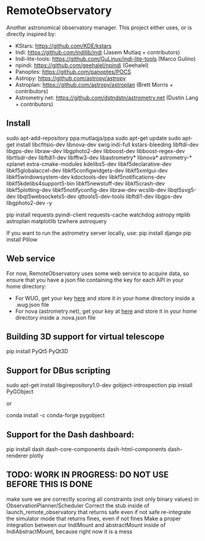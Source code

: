# RemoteObservatory
Another astronomical observatory manager.
This project either uses, or is directly inspired by:

* KStars: https://github.com/KDE/kstars
* Indi: https://github.com/indilib/indi (Jasem Mutlaq + contributors)
* Indi-lite-tools: https://github.com/GuLinux/indi-lite-tools (Marco Gulino)
* npindi: https://github.com/geehalel/npindi (Geehalel)
* Panoptes: https://github.com/panoptes/POCS
* Astropy: https://github.com/astropy/astropy
* Astroplan: https://github.com/astropy/astroplan (Brett Morris + contributors)
* Astrometry.net: https://github.com/dstndstn/astrometry.net (Dustin Lang + contributors)

## Install
sudo apt-add-repository ppa:mutlaqja/ppa
sudo apt-get update
sudo apt-get install libcfitsio-dev libnova-dev swig indi-full kstars-bleeding libftdi-dev libgps-dev libraw-dev libgphoto2-dev libboost-dev libboost-regex-dev librtlsdr-dev libftdi1-dev libfftw3-dev libastrometry* libnova* astrometry-* xplanet extra-cmake-modules kdelibs5-dev libkf5declarative-dev libkf5globalaccel-dev libkf5configwidgets-dev libkf5xmlgui-dev libkf5windowsystem-dev kdoctools-dev libkf5notifications-dev libkf5kdelibs4support5-bin libkf5newstuff-dev libkf5crash-dev libkf5plotting-dev libkf5notifyconfig-dev libraw-dev wcslib-dev libqt5svg5-dev libqt5websockets5-dev qttools5-dev-tools libftdi1-dev libgps-dev libgphoto2-dev -y

pip install requests pyindi-client requests-cache watchdog astropy ntplib astroplan matplotlib tzwhere astroquery

If you want to run the astrometry server locally, use:
pip install django
pip install Pillow

## Web service

For now, RemoteObservatory uses some web service to acquire data, so ensure that you have a json file containing the key for each API in your home directory:
  * For WUG, get your key [here](https://www.wunderground.com/weather/api/) and store it in your home directory inside a .wug.json file
  * For nova (astrometry.net), get your key at [here](http://nova.astrometry.net/api_help) and store it in your home directory inside a .nova.json file

## Building 3D support for virtual telescope

pip install PyQt5 PyQt3D

## Support for DBus scripting

sudo apt-get install libgirepository1.0-dev gobject-introspection
pip install PyGObject

or

conda install -c conda-forge pygobject

## Support for the Dash dashboard:

pip install dash dash-core-components dash-html-components dash-renderer plotly





## TODO: WORK IN PROGRESS: DO NOT USE BEFORE THIS IS DONE
make sure we are correctly scoring all constraints (not only binary values) in ObservationPlanner/Scheduler
Correct the stub inside of launch_remote_observatory that returns safe even if not safe
re-integrate the simulator mode that returns fines, even if not fines
Make a proper integration between our IndiMount and abstractMount inside of IndiAbstractMount, because right now it is a mess
